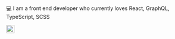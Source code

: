 💻 I am a front end developer who currently loves React, GraphQL, TypeScript, SCSS

[<img align="left" alt="LinkedIn" width="22px" src="https://cdn.jsdelivr.net/npm/simple-icons@v3/icons/linkedin.svg" />][linkedin]

[linkedin]: https://linkedin.com/in/sarahsipple
